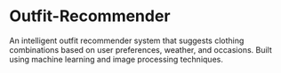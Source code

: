 # Outfit-Recommender
An intelligent outfit recommender system that suggests clothing combinations based on user preferences, weather, and occasions. Built using machine learning and image processing techniques.
